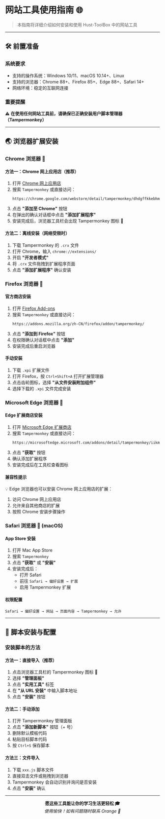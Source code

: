 # 网站工具使用指南 🌐

> 本指南将详细介绍如何安装和使用 Hust-ToolBox 中的网站工具

---

## 🛠️ 前置准备

### 系统要求

- 支持的操作系统：Windows 10/11、macOS 10.14+、Linux
- 支持的浏览器：Chrome 88+、Firefox 85+、Edge 88+、Safari 14+
- 网络环境：稳定的互联网连接

### 重要提醒

⚠️ **在使用任何网站工具前，请确保已正确安装用户脚本管理器（Tampermonkey）**

---

## 🌏 浏览器扩展安装

### Chrome 浏览器 🔵

#### 方法一：Chrome 网上应用店（推荐）

1. 打开 [Chrome 网上应用店](https://chrome.google.com/webstore)
2. 搜索 `Tampermonkey` 或直接访问：
   ```
   https://chrome.google.com/webstore/detail/tampermonkey/dhdgffkkebhmkfjojejmpbldmpobfkfo
   ```
3. 点击 **"添加至 Chrome"** 按钮
4. 在弹出的确认对话框中点击 **"添加扩展程序"**
5. 安装完成后，浏览器工具栏会出现 Tampermonkey 图标 🐒

#### 方法二：离线安装（网络受限时）

1. 下载 Tampermonkey 的 `.crx` 文件
2. 打开 Chrome，输入 `chrome://extensions/`
3. 开启 **"开发者模式"**
4. 将 `.crx` 文件拖拽到扩展程序页面
5. 点击 **"添加扩展程序"** 确认安装

### Firefox 浏览器 🦊

#### 官方商店安装

1. 打开 [Firefox Add-ons](https://addons.mozilla.org/)
2. 搜索 `Tampermonkey` 或直接访问：
   ```
   https://addons.mozilla.org/zh-CN/firefox/addon/tampermonkey/
   ```
3. 点击 **"添加到 Firefox"** 按钮
4. 在权限确认对话框中点击 **"添加"**
5. 安装完成后重启浏览器

#### 手动安装

1. 下载 `.xpi` 扩展文件
2. 打开 Firefox，按 `Ctrl+Shift+A` 打开扩展管理器
3. 点击齿轮图标，选择 **"从文件安装附加组件"**
4. 选择下载的 `.xpi` 文件完成安装

### Microsoft Edge 浏览器 🔷

#### Edge 扩展商店安装

1. 打开 [Microsoft Edge 扩展商店](https://microsoftedge.microsoft.com/addons)
2. 搜索 `Tampermonkey` 或直接访问：
   ```
   https://microsoftedge.microsoft.com/addons/detail/tampermonkey/iikmkjmpaadaobahmlepeloendndfphd
   ```
3. 点击 **"获取"** 按钮
4. 确认添加扩展程序
5. 安装完成后在工具栏查看图标

#### 兼容性提示

💡 Edge 浏览器也可以安装 Chrome 网上应用店的扩展：

1. 访问 Chrome 网上应用店
2. 允许来自其他商店的扩展
3. 按照 Chrome 安装步骤操作

### Safari 浏览器 🦁 (macOS)

#### App Store 安装

1. 打开 Mac App Store
2. 搜索 `Tampermonkey`
3. 点击 **"获取"** 或 **"安装"**
4. 安装完成后：
   - 打开 Safari
   - 前往 `Safari → 偏好设置 → 扩展`
   - 启用 Tampermonkey 扩展

#### 权限配置

```
Safari → 偏好设置 → 网站 → 页面内容 → Tampermonkey → 允许
```

---

## 📜 脚本安装与配置

### 安装脚本的方法

#### 方法一：直接导入（推荐）

1. 点击浏览器工具栏的 Tampermonkey 图标 🐒
2. 选择 **"管理面板"**
3. 点击 **"实用工具"** 标签
4. 在 **"从 URL 安装"** 中输入脚本地址
5. 点击 **"安装"** 按钮

#### 方法二：手动添加

1. 打开 Tampermonkey 管理面板
2. 点击 **"添加新脚本"** 按钮（+ 号）
3. 删除默认模板代码
4. 粘贴目标脚本代码
5. 按 `Ctrl+S` 保存脚本

#### 方法三：文件导入

1. 下载 `xxx.js` 脚本文件
2. 直接双击文件或拖拽到浏览器
3. Tampermonkey 会自动识别并询问是否安装
4. 点击 **"安装"** 确认

---

<div align="center">
  <b>愿这些工具能让你的学习生活更轻松 🎓</b>
  <br>
  <i>使用愉快！如有问题随时联系 Orange 🍊</i>
</div>
